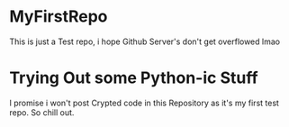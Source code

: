# MyFirstRepo
This is just a Test repo, i hope Github Server's don't get overflowed lmao
# Trying Out some Python-ic Stuff
I promise i won't post Crypted code in this Repository as it's my first test repo. So chill out.
